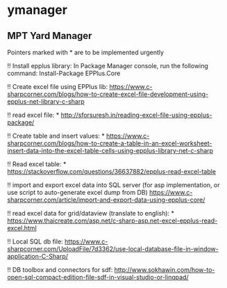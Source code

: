 # ymanager
MPT Yard Manager
-------------------------------------------
Pointers marked with * are to be implemented urgently

!! Install epplus library:
In Package Manager console, run the following command: Install-Package EPPlus.Core

!! Create excel file using EPPlus lib:
https://www.c-sharpcorner.com/blogs/how-to-create-excel-file-development-using-epplus-net-library-c-sharp

!! read excel file: *
http://sforsuresh.in/reading-excel-file-using-epplus-package/

!! Create table and insert values: *
https://www.c-sharpcorner.com/blogs/how-to-create-a-table-in-an-excel-worksheet-insert-data-into-the-excel-table-cells-using-epplus-library-net-c-sharp

!! Read excel table: *
https://stackoverflow.com/questions/36637882/epplus-read-excel-table

!! import and export excel data into SQL server (for asp implementation, or use script to auto-generate excel dump from DB)
https://www.c-sharpcorner.com/article/import-and-export-data-using-epplus-core/

!! read excel data for grid/dataview (translate to english): *
https://www.thaicreate.com/asp.net/c-sharp-asp.net-excel-epplus-read-excel.html

!! Local SQL db file:
https://www.c-sharpcorner.com/UploadFile/7d3362/use-local-database-file-in-window-application-C-Sharp/

!! DB toolbox and connectors for sdf:
http://www.sokhawin.com/how-to-open-sql-compact-edition-file-sdf-in-visual-studio-or-linqpad/

